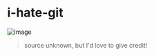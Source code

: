 # i-hate-git 
 
![image](https://github.com/sassdawe/ihategit/assets/10754765/6b804ef8-944c-445f-9ea7-158352f57987)
 
> source unknown, but I'd love to give credit!
